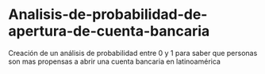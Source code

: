 # Analisis-de-probabilidad-de-apertura-de-cuenta-bancaria
Creación de un análisis de probabilidad entre 0 y 1 para saber que personas son mas propensas a abrir una cuenta bancaria en latinoamérica
